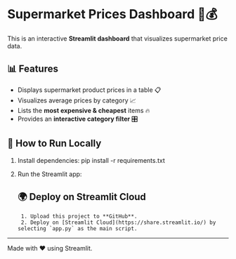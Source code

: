 # Supermarket Prices Dashboard 🛒💰

This is an interactive **Streamlit dashboard** that visualizes supermarket price data.

## 📊 Features
- Displays supermarket product prices in a table 📋
- Visualizes average prices by category 📈
- Lists the **most expensive & cheapest** items 🔥
- Provides an **interactive category filter** 🎛️

## 🚀 How to Run Locally
1. Install dependencies: 
    pip install -r requirements.txt
2. Run the Streamlit app:
    
    ## 🌍 Deploy on Streamlit Cloud
        1. Upload this project to **GitHub**.
        2. Deploy on [Streamlit Cloud](https://share.streamlit.io/) by selecting `app.py` as the main script.

---
Made with ❤️ using Streamlit.


